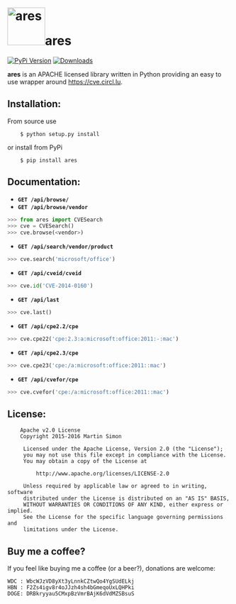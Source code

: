 <h1><img src="https://raw.githubusercontent.com/mrsmn/ares/master/doc/ares.png" height=85 alt="ares" title="ares">ares</h1>

[![PyPi Version](http://img.shields.io/pypi/v/ares.svg)](https://pypi.python.org/pypi/ares/)   [![Downloads](http://img.shields.io/pypi/dm/ares.svg)](https://pypi.python.org/pypi/ares/)

**ares** is an APACHE licensed library written in Python providing an easy to use wrapper around https://cve.circl.lu.

## Installation:

From source use

        $ python setup.py install

or install from PyPi

        $ pip install ares

## Documentation:

- **`GET /api/browse/`**
- **`GET /api/browse/vendor`**

```python
>>> from ares import CVESearch
>>> cve = CVESearch()
>>> cve.browse(<vendor>)
```

- **`GET /api/search/vendor/product`**

```python
>>> cve.search('microsoft/office')
```

- **`GET /api/cveid/cveid`**

```python
>>> cve.id('CVE-2014-0160')
```

- **`GET /api/last`**

```python
>>> cve.last()
```

- **`GET /api/cpe2.2/cpe`**

```python
>>> cve.cpe22('cpe:2.3:a:microsoft:office:2011:-:mac')
```

- **`GET /api/cpe2.3/cpe`**

```python
>>> cve.cpe23('cpe:/a:microsoft:office:2011::mac')
```

- **`GET /api/cvefor/cpe`**

```python
>>> cve.cvefor('cpe:/a:microsoft:office:2011::mac')
```

## License:

```
    Apache v2.0 License
    Copyright 2015-2016 Martin Simon

     Licensed under the Apache License, Version 2.0 (the "License");
     you may not use this file except in compliance with the License.
     You may obtain a copy of the License at

         http://www.apache.org/licenses/LICENSE-2.0

     Unless required by applicable law or agreed to in writing, software
     distributed under the License is distributed on an "AS IS" BASIS,
     WITHOUT WARRANTIES OR CONDITIONS OF ANY KIND, either express or implied.
     See the License for the specific language governing permissions and
     limitations under the License.

```

## Buy me a coffee?

If you feel like buying me a coffee (or a beer?), donations are welcome:

```
WDC : WbcWJzVD8yXt3yLnnkCZtwQo4YgSUdELkj
HBN : F2Zs4igv8r4oJJzh4sh4bGmeqoUxLQHPki
DOGE: DRBkryyau5CMxpBzVmrBAjK6dVdMZSBsuS
```
